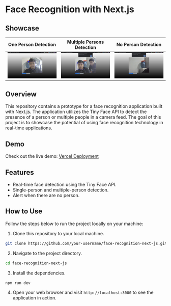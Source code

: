 # Face Recognition with Next.js

## Showcase

| One Person Detection        | Multiple Persons Detection     | No Person Detection               |
|:---------------------------:|:-----------------------------:|:----------------------------:|
| ![One Person](screenshot/one-person.png) | ![Multiple Persons](screenshot/two-person.png) | ![Another Image](screenshot/no-face.png) |

## Overview

This repository contains a prototype for a face recognition application built with Next.js. The application utilizes the Tiny Face API to detect the presence of a person or multiple people in a camera feed. The goal of this project is to showcase the potential of using face recognition technology in real-time applications.

## Demo

Check out the live demo: [Vercel Deployment](https://face-recognition-next-js.vercel.app/)

## Features

- Real-time face detection using the Tiny Face API.
- Single-person and multiple-person detection.
- Alert when there are no person.

## How to Use

Follow the steps below to run the project locally on your machine:

1. Clone this repository to your local machine.

```bash
git clone https://github.com/your-username/face-recognition-next-js.git
```

2. Navigate to the project directory.
```bash
cd face-recognition-next-js
```

3. Install the dependencies.
```bash
npm run dev
```

4. Open your web browser and visit `http://localhost:3000` to see the application in action.
